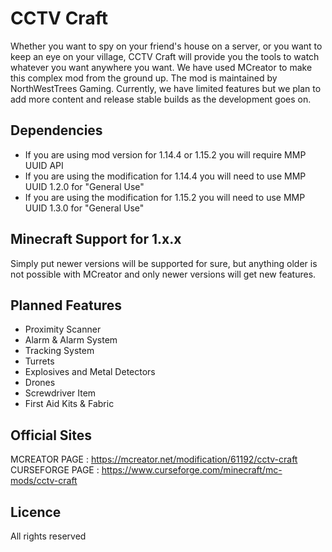 # CCTV Craft
Whether you want to spy on your friend's house on a server, or you want to keep an eye on your village, CCTV Craft will provide you the tools to watch whatever you want anywhere you want. We have used MCreator to make this complex mod from the ground up. The mod is maintained by NorthWestTrees Gaming. Currently, we have limited features but we plan to add more content and release stable builds as the development goes on.

## Dependencies
- If you are using mod version for 1.14.4 or 1.15.2 you will require MMP UUID API  
- If you are using the modification for 1.14.4 you will need to use MMP UUID 1.2.0 for "General Use"  
- If you are using the modification for 1.15.2 you will need to use MMP UUID 1.3.0 for "General Use"  

## Minecraft Support for 1.x.x
Simply put newer versions will be supported for sure, but anything older is not possible with MCreator and only newer versions will get new features.

## Planned Features
- Proximity Scanner
- Alarm & Alarm System
- Tracking System
- Turrets
- Explosives and Metal Detectors
- Drones
- Screwdriver Item
- First Aid Kits & Fabric

## Official Sites
MCREATOR PAGE : https://mcreator.net/modification/61192/cctv-craft
CURSEFORGE PAGE : https://www.curseforge.com/minecraft/mc-mods/cctv-craft

## Licence
All rights reserved
